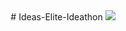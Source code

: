 <div align = "center">
# Ideas-Elite-Ideathon

<img src = "https://images-ext-2.discordapp.net/external/iG-yJeVBXWQVQk87nYW-3B7HSbKDF_sYah38SIpcLfo/https/cdn.mee6.xyz/guild-images/869484523396685874/24dd801d67d13d9299ebba340edd3e099c9640b21deed09cf0acaadbcc82e3cc.gif">
</div>
